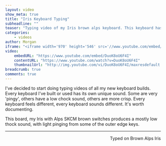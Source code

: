 ```yaml
---
layout: video
show_meta: true
title: "Iris Keyboard Typing"
subheadline: ""
teaser: "Typing video of my Iris brown alps keyboard. This keyboard has a very 'thock' sound with light ping from some outer edge keys."
categories:
    - videos
author: Morgan
iframe: "<iframe width='970' height='546' src='//www.youtube.com/embed/DuoK8oU6F4I' frameborder='0' allowfullscreen></iframe>"
video:
    embedURL: "https://www.youtube.com/embed/DuoK8oU6F4I"
    contentURL: "https://www.youtube.com/watch?v=DuoK8oU6F4I"
    thumbnailUrl: "http://img.youtube.com/vi/DuoK8oU6F4I/maxresdefault.jpg"
breadcrumb: true
comments: true
---
```


I've decided to start doing typing videos of all my new keyboard builds. Every keyboard I've built or used has its own unique sound. Some are very 'pingy', others have a low chock sound, others are more crisp. Every keyboard feels different, every keyboard sounds different. It's worth documenting.

This board, my Iris with Alps SKCM brown switches produces a mostly low thock sound, with light pinging from some of the outer edge keys.

---
<p align="right">Typed on Brown Alps Iris</p>
